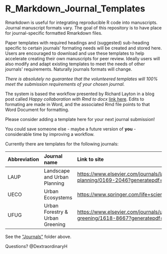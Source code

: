 # R_Markdown_Journal_Templates
Rmarkdown is useful for integrating reproducible R code into manuscripts. Journal manuscript formats vary. The goal of this repository is to have place for journal-specific formatted Rmarkdown files.

Paper templates with required headings and (suggested) sub-heading specific to certain journals' formating needs will be created and stored here. Users are encouraged to download and use these templates to help accelerate creating their own manuscripts for peer review. Ideally users will also modify and adapt existing templates to meet the needs of other journals' requirements. Naturally journals formats will change.

*There is absolutely no guarantee that the volunteered templates will 100% meet the submission requirements of your chosen journal.*

The system is based the workflow presented by Richard Layton in a blog post called *Happy collaboration with Rmd to docx*  [link here](https://rmarkdown.rstudio.com/articles_docx.html). Edits to formating are made in Word, and the associated Rmd file points to that Word Document for formatting.

Please consider adding a template here for your next journal submission!

You could save someone else - maybe a future version of **you** - considerable time by improving a workflow.

Currently there are templates for the following journals:

| Abbreviation | Journal name | Link to site |
| :--- | :--- | :--- |
| LAUP | Landscape and Urban Planning | https://www.elsevier.com/journals/landscape-and-urban-planning/0169-2046?generatepdf=true |
| UECO | Urban Ecosystems | https://www.springer.com/life+sciences/ecology/journal/11252 |
| UFUG | Urban Forestry & Urban Greening | https://www.elsevier.com/journals/urban-forestry-and-urban-greening/1618-8667?generatepdf=true |

See the ["Journals"](https://github.com/DHLocke/R_Markdown_Journal_Templates/tree/master/Journals) folder above.

Questions? @DextraordinaryH
